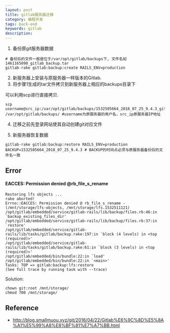 ```yaml
---
layout: post
title: gitlab服务器迁移
category: 编程开发
tags: back-end
keywords: gitlab
description: 
---
```


1. 备份原git服务器数据

```
# 备份后的文件一般是位于/var/opt/gitlab/backups下, 文件名如1461165090_gitlab_backup.tar
gitlab-rake gitlab:backup:create RAILS_ENV=production
```

2. 新服务器上安装与原服务器一样版本的Gitlab.
3. 将步骤1生成的tar文件拷贝到新服务器上相应的backups目录下

可以利用scp进行直接拷贝.

```
scp username@src_ip:/var/opt/gitlab/backups/1532505664_2018_07_25_9.4.3_gitlab_backup.tar /var/opt/gitlab/backups/ #username为原服务器的用户名，src_ip原服务器IP地址
```

4. 迁移之前先登录网站使其自动创建git对应文件

5. 新服务器恢复数据

```
gitlab-rake gitlab:backup:restore RAILS_ENV=production   BACKUP=1532505664_2018_07_25_9.4.3 # BACKUP的时间点必须与原服务器备份后的文件名一致
```

## Error

#### EACCES: Permission denied @rb_file_s_rename

```
Restoring lfs objects ... 
rake aborted!
Errno::EACCES: Permission denied @ rb_file_s_rename - (/mnt/storage/lfs-objects, /mnt/storage/lfs.1532511121)
/opt/gitlab/embedded/service/gitlab-rails/lib/backup/files.rb:46:in `backup_existing_files_dir'
/opt/gitlab/embedded/service/gitlab-rails/lib/backup/files.rb:37:in `restore'
/opt/gitlab/embedded/service/gitlab-rails/lib/tasks/gitlab/backup.rake:197:in `block (4 levels) in <top (required)>'
/opt/gitlab/embedded/service/gitlab-rails/lib/tasks/gitlab/backup.rake:61:in `block (3 levels) in <top (required)>'
/opt/gitlab/embedded/bin/bundle:22:in `load'
/opt/gitlab/embedded/bin/bundle:22:in `<main>'
Tasks: TOP => gitlab:backup:lfs:restore
(See full trace by running task with --trace)
```

Solution:

```
chown git:root /mnt/storage/
chmod 700 /mnt/storage/
```

## Reference

* <http://blog.smallmuou.xyz/git/2016/04/22/Gitlab%E6%9C%8D%E5%8A%A1%E5%99%A8%E8%BF%81%E7%A7%BB.html>